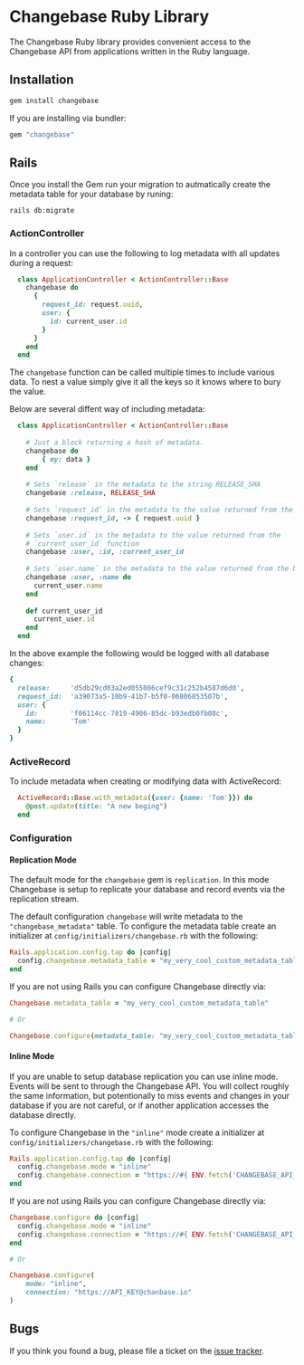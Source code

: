 # Changebase Ruby Library

The Changebase Ruby library provides convenient access to the Changebase API from
applications written in the Ruby language.

## Installation

```sh
gem install changebase
```

If you are installing via bundler:

```ruby
gem "changebase"
```

## Rails

Once you install the Gem run your migration to autmatically create the metadata
table for your database by runing:

`rails db:migrate`

### ActionController

In a controller you can use the following to log metadata with all updates during
a request:

```ruby
  class ApplicationController < ActionController::Base
    changebase do
      {
        request_id: request.uuid,
        user: {
          id: current_user.id
        }
      }
    end
  end
```

The `changebase` function can be called multiple times to include various data.
To nest a value simply give it all the keys so it knows where to bury the value.

Below are several diffent way of including metadata:

```ruby
  class ApplicationController < ActionController::Base
    
    # Just a block returning a hash of metadata.
    changebase do
        { my: data }
    end
    
    # Sets `release` in the metadata to the string RELEASE_SHA
    changebase :release, RELEASE_SHA
    
    # Sets `request_id` in the metadata to the value returned from the `Proc`
    changebase :request_id, -> { request.uuid }
    
    # Sets `user.id` in the metadata to the value returned from the
    # `current_user_id` function
    changebase :user, :id, :current_user_id
    
    # Sets `user.name` in the metadata to the value returned from the block
    changebase :user, :name do
      current_user.name
    end
    
    def current_user_id
      current_user.id
    end
  end
```

In the above example the following would be logged with all database changes:

```ruby
{
  release:     'd5db29cd03a2ed055086cef9c31c252b4587d6d0',
  request_id:  'a39073a5-10b9-41b7-b5f0-06806853507b',
  user: {
    id:        'f06114cc-7819-4906-85dc-b93edb0fb08c',
    name:      'Tom'
  }
}
```

### ActiveRecord

To include metadata when creating or modifying data with ActiveRecord:

```ruby
  ActiveRecord::Base.with_metadata({user: {name: 'Tom'}}) do
    @post.update(title: "A new beging")
  end
```

### Configuration

#### Replication Mode

The default mode for the `changebase` gem is `replication`. In this mode
Changebase is setup to replicate your database and record events via the
replication stream.

The default configuration `changebase` will write metadata to the
`"changebase_metadata"` table. To configure the metadata table create an
initializer at `config/initializers/changebase.rb` with the following:

```ruby
Rails.application.config.tap do |config|
  config.changebase.metadata_table = "my_very_cool_custom_metadata_table"
end
```

If you are not using Rails you can configure Changebase directly via:

```ruby
Changebase.metadata_table = "my_very_cool_custom_metadata_table"

# Or

Changebase.configure(metadata_table: "my_very_cool_custom_metadata_table")
```

#### Inline Mode

If you are unable to setup database replication you can use inline mode. Events
will be sent to through the Changebase API. You will collect roughly the same
information, but potentionally to miss events and changes in your database
if you are not careful, or if another application accesses the database directly.

To configure Changebase in the `"inline"` mode create a initializer at
`config/initializers/changebase.rb` with the following:

```ruby
Rails.application.config.tap do |config|
  config.changebase.mode = "inline"
  config.changebase.connection = "https://#{ ENV.fetch('CHANGEBASE_API_KEY') }@changebase.io"
end
```

If you are not using Rails you can configure Changebase directly via:

```ruby
Changebase.configure do |config|
  config.changebase.mode = "inline"
  config.changebase.connection = "https://#{ ENV.fetch('CHANGEBASE_API_KEY') }@changebase.io"
end

# Or

Changebase.configure(
    mode: "inline",
    connection: "https://API_KEY@chanbase.io"
)
```

## Bugs

If you think you found a bug, please file a ticket on the [issue 
tracker](https://github.com/changebase-io/ruby-gem/issues).
